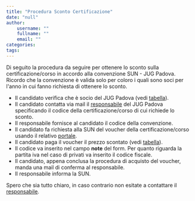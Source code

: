 ```yaml
---
title: "Procedura Sconto Certificazione"
date: "null"
author:
    username: ""
    fullname: ""
    email: ""
categories:
tags:
---
```


Di seguito la procedura da seguire per ottenere lo sconto sulla
certificazione/corso in accordo alla convenzione SUN - JUG Padova.\
Ricordo che la convenzione è valida solo per coloro i quali sono soci
per l'anno in cui fanno richiesta di ottenere lo sconto.

-   Il candidato verifica che è socio del JUG Padova (vedi
    <a href="http://www.jugpadova.it/pages/member">tabella</a>).
-   Il candidato contatta via mail il
    <a href="mailto:enrico.giurin@jugpadova.it">responsabile</a> del JUG
    Padova specificando il codice della certificazione/corso di cui
    richiede lo sconto.
-   Il responsabile fornisce al candidato il codice della convenzione.
-   Il candidato fa richiesta alla SUN del voucher della
    certificazione/corso usando il relativo
    <a href="https://www.suntrainingcatalogue.com/eduserv/client/cmsearch.do?meId=4&l=it_IT">portale</a>.
-   Il candidato paga il voucher il prezzo scontato (vedi
    <a href="http://www.jugpadova.it/jug/association#convenzionesoci">tabella</a>).
-   Il codice va inserito nel campo <strong>note</strong> del form. Per
    quanto riguarda la partita iva nel caso di privati va inserito il
    codice fiscale.
-   Il candidato, appena conclusa la procedura di acquisto del voucher,
    manda una mail di conferma al responsabile.
-   Il responsabile informa la SUN.

Spero che sia tutto chiaro, in caso contrario non esitate a contattare
il <a href="mailto:enrico.giurin@jugpadova.it">responsabile</a>.
